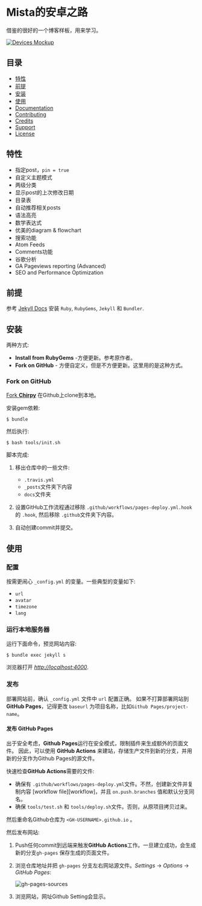 # Mista的安卓之路

借鉴的很好的一个博客样板，用来学习。

[![Devices Mockup](https://cdn.jsdelivr.net/gh/cotes2020/chirpy-images/commons/devices-mockup.png)](https://chirpy.cotes.info)

## 目录

- [特性](#特性)
- [前提](#前提)
- [安装](安装)
- [使用](#使用)
- [Documentation](#documentation)
- [Contributing](#contributing)
- [Credits](#credits)
- [Support](#support)
- [License](#license)

## 特性

- 指定post，`pin = true`
- 自定义主题模式
- 两级分类
- 显示post的上次修改日期
- 目录表
- 自动推荐相关posts
- 语法高亮
- 数学表达式
- 优美的diagram & flowchart
- 搜索功能
- Atom Feeds
- Comments功能
- 谷歌分析
- GA Pageviews reporting (Advanced)
- SEO and Performance Optimization

## 前提

参考 [Jekyll Docs](https://jekyllrb.com/docs/installation/) 安装 `Ruby`, `RubyGems`, `Jekyll` 和 `Bundler`.

## 安装

两种方式:

- **Install from RubyGems** -方便更新。参考原作者。
- **Fork on GitHub** - 方便自定义，但是不方便更新。这里用的是这种方式。

### Fork on GitHub

[Fork **Chirpy**](https://github.com/cotes2020/jekyll-theme-chirpy/fork) 在Github上clone到本地。

安装gem依赖:

```console
$ bundle
```

然后执行:

```console
$ bash tools/init.sh
```

脚本完成:

1. 移出仓库中的一些文件:
    - `.travis.yml`
    - `_posts`文件夹下内容
    - `docs`文件夹

2. 设置GitHub工作流程通过移除 `.github/workflows/pages-deploy.yml.hook`的 `.hook`, 然后移除 `.github`文件夹下内容。

3. 自动创建commit并提交。

## 使用

### 配置

按需更闹心 `_config.yml` 的变量。一些典型的变量如下:

- `url`
- `avatar`
- `timezone`
- `lang`

### 运行本地服务器

运行下面命令，预览网站内容:

```console
$ bundle exec jekyll s
```

浏览器打开 _<http://localhost:4000>_.

### 发布

部署网站前，确认 `_config.yml` 文件中 `url` 配置正确。 如果不打算部署网站到**GitHub Pages**，记得更改 `baseurl` 为项目名称，比如`Github Pages/project-name`。

#### 发布 GitHub Pages

出于安全考虑，**Github Pages**运行在安全模式，限制插件来生成额外的页面文件。 因此，可以使用 **GitHub Actions** 来建站，存储生产文件到新的分支，并用新的分支作为Github Pages的源文件。

快速检查**GitHub Actions**需要的文件:

- 确保有 `.github/workflows/pages-deploy.yml`文件。不然，创建新文件并复制内容 [workflow file][workflow]，并且 `on.push.branches` 值和默认分支同名。
- 确保 `tools/test.sh` 和 `tools/deploy.sh`文件。否则，从原项目拷贝过来。

然后重命名Github仓库为 `<GH-USERNAME>.github.io` 。

然后发布网站:

1. Push任何commit到远端来触发**GitHub Actions**工作。一旦建立成功，会生成新的分支`gh-pages` 保存生成的页面文件。

2. 浏览仓库地址并把 `gh-pages` 分支左右网站源文件。_Settings_ → _Options_ → _GitHub Pages_:

    ![gh-pages-sources](https://cdn.jsdelivr.net/gh/cotes2020/chirpy-images/posts/20190809/gh-pages-sources.png)

3. 浏览网站，网址Github Setting会显示。
